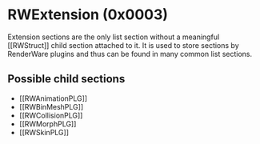 # RWExtension (0x0003)

Extension sections are the only list section without a meaningful [[RWStruct]] child section attached to it. It is used to store sections by RenderWare plugins and thus can be found in many common list sections.

## Possible child sections

* [[RWAnimationPLG]]
* [[RWBinMeshPLG]]
* [[RWCollisionPLG]]
* [[RWMorphPLG]]
* [[RWSkinPLG]]

